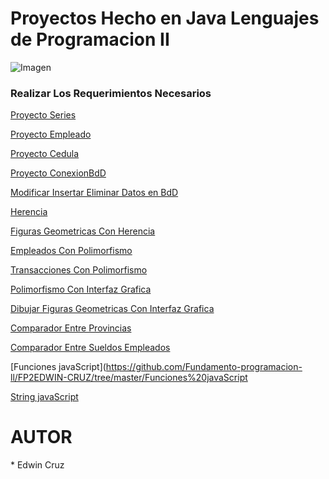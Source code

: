 # 
<h1> Proyectos Hecho en Java Lenguajes de Programacion II</h1>

![Imagen](https://www.universidades.com.ec/logos/original/logo-instituto-tecnologico-superior-quito.png)

<h3>Realizar Los Requerimientos Necesarios</h3>

[Proyecto Series](https://github.com/ecruzq1/Series/tree/master/src/serie)

[Proyecto Empleado](https://github.com/ecruzq1/Empleado/tree/master/src)

[Proyecto Cedula](https://github.com/ecruzq1/Verificador-Cedula/blob/master/src/cedula/Cedula.java)

[Proyecto ConexionBdD](https://github.com/ecruzq1/Conexionbdd/tree/master/src)

[Modificar Insertar Eliminar Datos en BdD](https://github.com/Fundamento-programacion-ll/Proyectos/tree/master/Insertar%2CModificarBDD/src)

[Herencia](https://github.com/Fundamento-programacion-ll/FP2EDWIN-CRUZ/tree/master/Herencia/src/herencia)

[Figuras Geometricas Con Herencia](https://github.com/Fundamento-programacion-ll/FP2EDWIN-CRUZ/tree/master/figurasGeometricas/src/figurasgeometricas)

[Empleados Con Polimorfismo](https://github.com/Fundamento-programacion-ll/FP2EDWIN-CRUZ/tree/master/Polimorfismo/src/polimorfismo)

[Transacciones Con Polimorfismo](https://github.com/Fundamento-programacion-ll/FP2EDWIN-CRUZ/tree/master/Deber_Polimorfismo/src)

[Polimorfismo Con Interfaz Grafica](https://github.com/Fundamento-programacion-ll/FP2EDWIN-CRUZ/tree/master/Deber_Polimorfismo_Interfaz_Grafica/src)

[Dibujar Figuras Geometricas Con Interfaz Grafica](https://github.com/Fundamento-programacion-ll/FP2EDWIN-CRUZ/tree/master/Interfaz_Grafica/src/interfaz_grafica)

[Comparador Entre Provincias](https://github.com/Fundamento-programacion-ll/FP2EDWIN-CRUZ/tree/master/Comparadores/src/comparadores)

[Comparador Entre Sueldos Empleados](https://github.com/Fundamento-programacion-ll/FP2EDWIN-CRUZ/tree/master/Empleado1/src/empleado1)

[Funciones javaScript](https://github.com/Fundamento-programacion-ll/FP2EDWIN-CRUZ/tree/master/Funciones%20javaScript

[String javaScript](https://github.com/Fundamento-programacion-ll/FP2EDWIN-CRUZ/tree/master/String%20javaScript)


<h1>AUTOR</h1>
* Edwin Cruz
